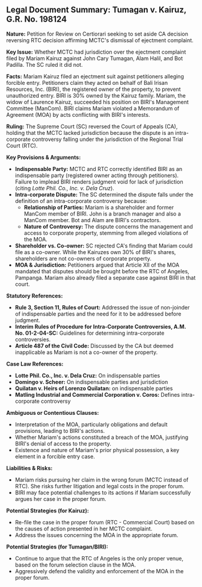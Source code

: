 ## Legal Document Summary: Tumagan v. Kairuz, G.R. No. 198124

**Nature:** Petition for Review on Certiorari seeking to set aside CA decision reversing RTC decision affirming MCTC's dismissal of ejectment complaint.

**Key Issue:** Whether MCTC had jurisdiction over the ejectment complaint filed by Mariam Kairuz against John Cary Tumagan, Alam Halil, and Bot Padilla. The SC ruled it did not.

**Facts:** Mariam Kairuz filed an ejectment suit against petitioners alleging forcible entry. Petitioners claim they acted on behalf of Bali Irisan Resources, Inc. (BIRI), the registered owner of the property, to prevent unauthorized entry. BIRI is 30% owned by the Kairuz family. Mariam, the widow of Laurence Kairuz, succeeded his position on BIRI's Management Committee (ManCom). BIRI claims Mariam violated a Memorandum of Agreement (MOA) by acts conflicting with BIRI's interests.

**Ruling:** The Supreme Court (SC) reversed the Court of Appeals (CA), holding that the MCTC lacked jurisdiction because the dispute is an intra-corporate controversy falling under the jurisdiction of the Regional Trial Court (RTC).

**Key Provisions & Arguments:**

*   **Indispensable Party:** MCTC and RTC correctly identified BIRI as an indispensable party (registered owner acting through petitioners).  Failure to implead BIRI renders judgment void for lack of jurisdiction (citing *Lotte Phil. Co., Inc. v. Dela Cruz*).
*   **Intra-corporate Dispute:** The SC determined the dispute falls under the definition of an intra-corporate controversy because:
    *   **Relationship of Parties:** Mariam is a shareholder and former ManCom member of BIRI. John is a branch manager and also a ManCom member. Bot and Alam are BIRI's contractors.
    *   **Nature of Controversy:** The dispute concerns the management and access to corporate property, stemming from alleged violations of the MOA.
*   **Shareholder vs. Co-owner:** SC rejected CA's finding that Mariam could file as a co-owner. While the Kairuzes own 30% of BIRI's shares, shareholders are not co-owners of corporate property.
*   **MOA & Jurisdiction:** Petitioners argued that Article XII of the MOA mandated that disputes should be brought before the RTC of Angeles, Pampanga. Mariam also already filed a separate case against BIRI in that court.

**Statutory References:**

*   **Rule 3, Section 11, Rules of Court:** Addressed the issue of non-joinder of indispensable parties and the need for it to be addressed before judgment.
*   **Interim Rules of Procedure for Intra-Corporate Controversies, A.M. No. 01-2-04-SC:** Guidelines for determining intra-corporate controversies.
*   **Article 487 of the Civil Code:** Discussed by the CA but deemed inapplicable as Mariam is not a co-owner of the property.

**Case Law References:**

*   **Lotte Phil. Co., Inc. v. Dela Cruz:** On indispensable parties
*   **Domingo v. Scheer:** On indispensable parties and jurisdiction
*   **Quilatan v. Heirs of Lorenzo Quilatan:** on indispensable parties
*   **Matling Industrial and Commercial Corporation v. Coros:** Defines intra-corporate controversy

**Ambiguous or Contentious Clauses:**

*   Interpretation of the MOA, particularly obligations and default provisions, leading to BIRI's actions.
*   Whether Mariam's actions constituted a breach of the MOA, justifying BIRI's denial of access to the property.
*   Existence and nature of Mariam's prior physical possession, a key element in a forcible entry case.

**Liabilities & Risks:**

*   Mariam risks pursuing her claim in the wrong forum (MCTC instead of RTC). She risks further litigation and legal costs in the proper forum.
*   BIRI may face potential challenges to its actions if Mariam successfully argues her case in the proper forum.

**Potential Strategies (for Kairuz):**

*   Re-file the case in the proper forum (RTC - Commercial Court) based on the causes of action presented in her MCTC complaint.
*   Address the issues concerning the MOA in the appropriate forum.

**Potential Strategies (for Tumagan/BIRI):**

*   Continue to argue that the RTC of Angeles is the only proper venue, based on the forum selection clause in the MOA.
*   Aggressively defend the validity and enforcement of the MOA in the proper forum.
